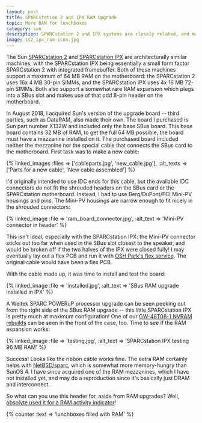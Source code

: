 ```yaml
---
layout: post
title: SPARCstation 2 and IPX RAM Upgrade
topic: More RAM for lunchboxes
category: sun
description: SPARCstation 2 and IPX systems are closely related, and max out at 64 MB RAM on the motherboard. There exists a somewhat rare RAM upgrade, in SBus card form-factor, which allows these two machines to be expanded to 128 MB!
image: ss2_ipx_ram-icon.jpg
---
```


The Sun [SPARCstation 2](https://en.wikipedia.org/wiki/SPARCstation_2) and [SPARCstation IPX](https://en.wikipedia.org/wiki/SPARCstation_IPX) are architecturally similar machines, with the SPARCstation IPX being essentially a small form factor SPARCstation 2 with integrated framebuffer. Both of these machines support a maximum of 64 MB RAM on the motherboard: the SPARCstation 2 uses 16x 4 MB 30-pin SIMMs, and the SPARCstation IPX uses 4x 16 MB 72-pin SIMMs. Both also support a somewhat rare RAM expansion which plugs into a SBus slot and makes use of that odd 8-pin header on the motherboard.

In August 2018, I acquired Sun's version of the upgrade board -- third parties, such as DataRAM, also made their own. The board I purchased is Sun part number X132W and included only the base SBus board. This base board contains 32 MB of RAM, to get the full 64 MB possible, the board must have a mezzanine installed on it. The purchased board included neither the mezzanine nor the special cable that connects the SBus card to the motherboard. First task was to make a new cable:

{% linked_images :files => ['cableparts.jpg', 'new_cable.jpg'], :alt_texts => ['Parts for a new cable', 'New cable assembled'] %}

I'd originally intended to use IDC ends for this cable, but the available IDC connectors do not fit the shrouded headers on the SBus card or the SPARCstation motherboard. Instead, I had to use Berg/DuPont/FCI Mini-PV housings and pins. The Mini-PV housings are narrow enough to fit nicely in the shrouded connectors:

{% linked_image :file => 'ram_board_connector.jpg', :alt_text => 'Mini-PV connector in header' %}

This isn't ideal, especially with the SPARCstation IPX: the Mini-PV connector sticks out too far when used in the SBus slot closest to the speaker, and would be broken off if the two halves of the IPX were closed fully! I may eventually lay out a flex PCB and run it with [OSH Park's flex service](https://docs.oshpark.com/services/flex/). The original cable would have been a flex PCB.

With the cable made up, it was time to install and test the board:

{% linked_image :file => 'installed.jpg', :alt_text => 'SBus RAM upgrade installed in IPX' %}

A Weitek SPARC POWERuP processor upgrade can be seen peeking out from the right side of the SBus RAM upgrade -- this little SPARCstation IPX is pretty much at maximum configuration! One of our [GW-48T08-1 NVRAM rebuilds](/2017/08/01/gw-48t02-1) can be seen in the front of the case, too. Time to see if the RAM expansion works:

{% linked_image :file => 'testing.jpg', :alt_text => 'SPARCstation IPX testing 96 MB RAM' %}

Success! Looks like the ribbon cable works fine. The extra RAM certainly helps with [NetBSD/sparc](http://wiki.netbsd.org/ports/sparc/), which is somewhat more memory-hungry than SunOS 4. I have since acquired one of the RAM mezzanines, which I have not installed yet, and may do a reproduction since it's basically just DRAM and interconnect.

So what can you use this header for, aside from RAM upgrades? Well, [obsolyte used it for a RAM activity indicator](http://www.obsolyte.com/sun_ipx/sparc_leds/)!

{% counter :text => 'lunchboxes filled with RAM' %}
